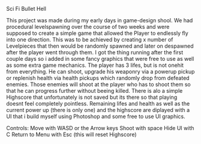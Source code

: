 Sci Fi Bullet Hell

This project was made during my early days in game-design shool. We had procedural levelspawning over the course of two weeks and 
were supposed to create a simple game that allowed the Player to endlessly fly into one direction. This was to be achieved by
creating x number of Levelpieces that then would be randomly spawned and later on despawned after the player went through them.
I got the thing running after the first couple days so i added in some fancy graphics that were free to use as well as some extra
game mechanics. The player has 3 lifes, but is not onehit from everything. He can shoot, upgrade his weaponry via a powerup 
pickup or replenish health via health pickups which randomly drop from defeated enemies. Those enemies will shoot at the player who 
has to shoot them so that he can progress further without beeing killed. There is alo a simple Highscore that unfortunately is not
saved but its there so that playing doesnt feel completely pointless. Remaining lifes and health as well as the current power up
(there is only one) and the highscore are diplayed with a UI that i build myself using Photoshop and some free to use UI graphics.

Controls:
Move with WASD or the Arrow keys
Shoot with space
Hide UI with C
Return to Menu with Esc (this will reset Highscore)
